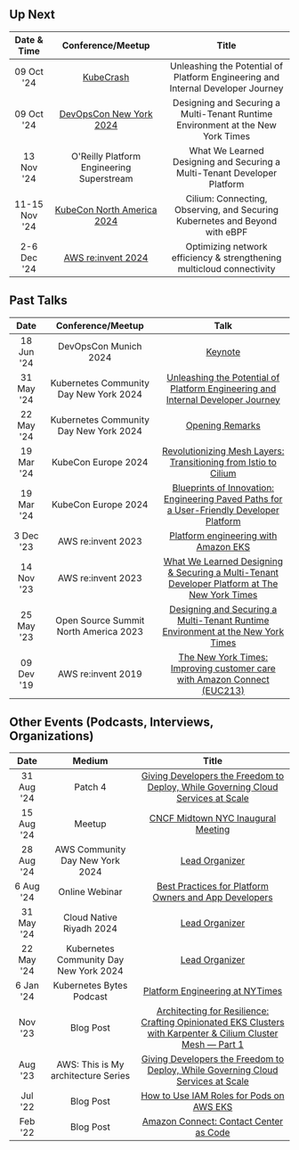 ## Up Next


| Date & Time  | Conference/Meetup       | Title                                                       |
|:------------:|:-----------------------:|:-----------------------------------------------------------:|
| 09 Oct '24 | [KubeCrash](https://www.kubecrash.io/) | Unleashing the Potential of Platform Engineering and Internal Developer Journey |
| 09 Oct '24 | [DevOpsCon New York 2024](https://devopscon.io/new-york/program-ny/) | Designing and Securing a Multi-Tenant Runtime Environment at the New York Times |
| 13 Nov '24 | O'Reilly Platform Engineering Superstream | What We Learned Designing and Securing a Multi-Tenant Developer Platform |
| 11-15 Nov '24 | [KubeCon North America 2024](https://events.linuxfoundation.org/kubecon-cloudnativecon-north-america) | Cilium: Connecting, Observing, and Securing Kubernetes and Beyond with eBPF  |
| 2-6 Dec '24 | [AWS re:invent 2024](https://reinvent.awsevents.com/) | Optimizing network efficiency & strengthening multicloud connectivity |

## Past Talks

Date|Conference/Meetup|Talk
:---------:|:---------------:|:--:|
| 18 Jun '24 | DevOpsCon Munich 2024 | [Keynote](https://devopscon.io/muenchen/) |
| 31 May '24 | Kubernetes Community Day New York 2024 | [ Unleashing the Potential of Platform Engineering and Internal Developer Journey](https://community.cncf.io/events/details/cncf-cloud-native-riyadh-presents-unleashing-the-potential-of-platform-engineering-and-internal-developer-journey/) |
| 22 May '24 | Kubernetes Community Day New York 2024 | [Opening Remarks](https://www.kcdnewyork.com/) |
| 19 Mar '24 |KubeCon Europe 2024 | [Revolutionizing Mesh Layers: Transitioning from Istio to Cilium](https://www.youtube.com/watch?v=rfImX3V711Q) | 
| 19 Mar '24 |KubeCon Europe 2024 | [Blueprints of Innovation: Engineering Paved Paths for a User-Friendly Developer Platform](https://www.youtube.com/watch?v=yyDzDXYcQd8) | 
| 3 Dec '23 | AWS re:invent 2023  | [Platform engineering with Amazon EKS](https://www.youtube.com/watch?v=eLxBnGoBltc) |
| 14 Nov '23 | AWS re:invent 2023  | [What We Learned Designing & Securing a Multi-Tenant Developer Platform at The New York Times](https://www.youtube.com/watch?v=EniokAz-Plg) |
| 25 May '23 | Open Source Summit North America 2023 | [Designing and Securing a Multi-Tenant Runtime Environment at the New York Times](https://www.youtube.com/watch?v=ZjlaRCHbHCY) |
| 09 Dev '19 | AWS re:invent 2019 | [The New York Times: Improving customer care with Amazon Connect (EUC213)](https://www.youtube.com/watch?v=GVQtp8WaGFY) |


## Other Events (Podcasts, Interviews, Organizations)

Date|Medium|Title
:-----:|:-----:|:-------:
| 31 Aug '24 | Patch 4 | [Giving Developers the Freedom to Deploy, While Governing Cloud Services at Scale](patchcmt.com) |
| 15 Aug '24 | Meetup | [CNCF Midtown NYC Inaugural Meeting](https://community.cncf.io/events/details/cncf-cloud-native-midtown-presents-cncf-midtown-nyc-inaugural-meeting/) |
| 28 Aug '24 | AWS Community Day New York 2024 | [Lead Organizer](https://www.awscommunitynewyork.com/) |
| 6 Aug '24 | Online Webinar | [ Best Practices for Platform Owners and App Developers](https://app.livestorm.co/tetrate/best-practices-for-platform-owners-and-app-developers/live?s=347f8fdc-f27e-4ac7-b9d5-d069bec43e7d#/chat) |
| 31 May '24 | Cloud Native Riyadh 2024 | [Lead Organizer](https://community.cncf.io/events/details/cncf-cloud-native-riyadh-presents-unleashing-the-potential-of-platform-engineering-and-internal-developer-journey/) |
| 22 May '24 | Kubernetes Community Day New York 2024 | [Lead Organizer](https://www.kcdnewyork.com/) |
| 6 Jan '24 | Kubernetes Bytes Podcast | [Platform Engineering at NYTimes](https://www.youtube.com/watch?v=X9ifORgiQmc) |
| Nov '23 | Blog Post | [Architecting for Resilience: Crafting Opinionated EKS Clusters with Karpenter & Cilium Cluster Mesh — Part 1](https://aws.plainenglish.io/architecting-for-resilience-crafting-opinionated-eks-clusters-with-karpenter-cilium-cluster-mesh-c87cee1df934) |
| Aug '23 | AWS: This is My architecture Series | [Giving Developers the Freedom to Deploy, While Governing Cloud Services at Scale](https://www.youtube.com/watch?v=jBffL9zUCSE&ab_channel=AmazonWebServices) |
| Jul '22 | Blog Post | [How to Use IAM Roles for Pods on AWS EKS](https://blog.abebars.io/how-to-use-iam-roles-for-pods-on-aws-eks-7e34a61b66) |
| Feb '22 | Blog Post | [Amazon Connect: Contact Center as Code](https://blog.abebars.io/amazon-connect-contact-center-as-code-part-1-5b2297a2e0d3) |
